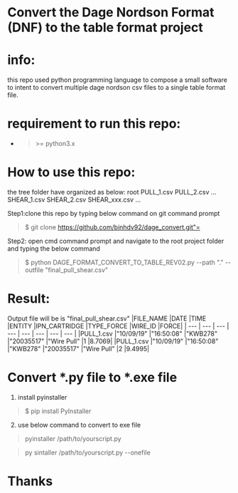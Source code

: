 # Convert the Dage Nordson Format (DNF) to the table format project

# info:
this repo used python programming language to compose a small software to intent to convert multiple dage nordson csv files to a single table format file.

# requirement to run this repo:
- >\>= python3.x

# How to use this repo:
the tree folder have organized as below:
root
  PULL_1.csv
  PULL_2.csv
  ...
  SHEAR_1.csv
  SHEAR_2.csv
  SHEAR_xxx.csv
  ...
  
Step1:clone this repo by typing below command on git command prompt
> $ git clone https://github.com/binhdv92/dage_convert.git"=

Step2: open cmd command prompt and navigate to the root project folder and typing the below command
> $ python DAGE_FORMAT_CONVERT_TO_TABLE_REV02.py --path "." --outfile "final_pull_shear.csv"

# Result:
Output file will be is "final_pull_shear.csv"
|FILE_NAME	|DATE	|TIME	|ENTITY	|IPN_CARTRIDGE	|TYPE_FORCE	|WIRE_ID	|FORCE|
| --- | --- | --- | --- | --- | --- | --- | --- |
|PULL_1.csv	|"10/09/19"	|"16:50:08"	|"KWB278"	|"20035517"	|"Wire Pull"	|1	|8.7069|
|PULL_1.csv	|"10/09/19"	|"16:50:08"	|"KWB278"	|"20035517"	|"Wire Pull"	|2	|9.4995|

# Convert *.py file to *.exe file
1. install pyinstaller
> $ pip install PyInstaller
2. use below command to convert to exe file
> pyinstaller /path/to/yourscript.py

> py sintaller /path/to/yourscript.py --onefile
# Thanks
